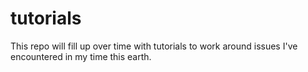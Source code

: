 # tutorials
This repo will fill up over time with tutorials to work around issues I've encountered in my time this earth.

